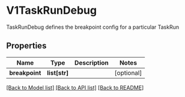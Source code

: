 # V1TaskRunDebug

TaskRunDebug defines the breakpoint config for a particular TaskRun
## Properties
Name | Type | Description | Notes
------------ | ------------- | ------------- | -------------
**breakpoint** | **list[str]** |  | [optional] 

[[Back to Model list]](../README.md#documentation-for-models) [[Back to API list]](../README.md#documentation-for-api-endpoints) [[Back to README]](../README.md)


